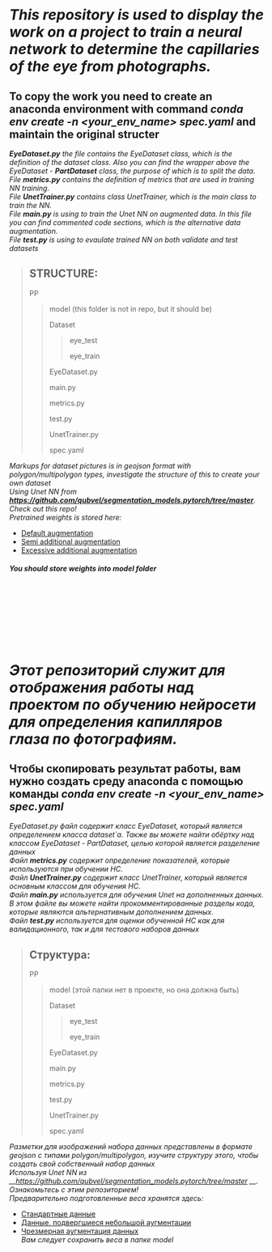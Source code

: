 ***This repository is used to display the work on a project to train a neural network to determine the capillaries of the eye from photographs.***
=
**To copy the work you need to create an anaconda environment with command _conda env create -n <your_env_name> spec.yaml_ and maintain the original structer**
-
*__EyeDataset.py__ the file contains the EyeDataset class, which is the definition of the dataset class. Also you can find the wrapper above the EyeDataset - __PartDataset__ class, the purpose of which is to split the data.* \
*File __metrics.py__ contains the definition of metrics that are used in training NN training.* \
*File __UnetTrainer.py__ contains class UnetTrainer, which is the main class to train the NN.* \
*File __main.py__ is using to train the Unet NN on augmented data. In this file you can find commented code sections, which is the alternative data augmentation.* \
*File __test.py__ is using to evaulate trained NN on both validate and test datasets* 

> ## STRUCTURE:
>
> PP
> > model (this folder is not in repo, but it should be)
> >
> > Dataset
> > > eye_test
> > > 
> > > eye_train
> >
> > EyeDataset.py
> > 
> > main.py
> > 
> > metrics.py
> > 
> > test.py
> > 
> > UnetTrainer.py
> > 
> > spec.yaml
> >

*Markups for dataset pictures is in geojson format with polygon/multipolygon types, investigate the structure of this to create your own dataset* \
*Using Unet NN from __https://github.com/qubvel/segmentation_models.pytorch/tree/master__. Check out this repo!* \
*Pretrained weights is stored here:*
* [Default augmentation](https://drive.google.com/file/d/1xZ5nHI_BWo7VlI9UH8X6FmqItIQWxNWi/view?usp=sharing)
* [Semi additional augmentation](https://drive.google.com/file/d/1j_Jc7UsmFrXQNGiw1ndEBpW9xPJ52h4e/view?usp=sharing)
* [Excessive additional augmentation](https://drive.google.com/file/d/1SjYPfzN2MeycDhyQvImkkqKmO7yAF_oE/view?usp=sharing) 

#### *You should store weights into model folder* 
\
\
\
\
***Этот репозиторий служит для отображения работы над проектом по обучению нейросети для определения капилляров глаза по фотографиям.***
=
**Чтобы скопировать результат работы, вам нужно создать среду anaconda с помощью команды _conda env create -n <your_env_name> spec.yaml_**
-
*EyeDataset.py файл содержит класс EyeDataset, который является определением класса dataset`a. Также вы можете найти обёртку над классом EyeDataset - PartDataset, целью которой является разделение данных* \
*Файл __metrics.py__ содержит определение показателей, которые используются при обучении НС.* \
*Файл __UnetTrainer.py__ содержит класс UnetTrainer, который является основным классом для обучения НС.* \
*Файл __main.py__ используется для обучения Unet на дополненных данных. В этом файле вы можете найти прокомментированные разделы кода, которые являются альтернативным дополнением данных.* \
*Файл __test.py__ используется для оценки обученной НС как для валидационного, так и для тестового наборов данных*
> ## Структура:
>
> PP
> > model (этой папки нет в проекте, но она должна быть)
> >
> > Dataset
> > > eye_test
> > > 
> > > eye_train
> >
> > EyeDataset.py
> > 
> > main.py
> > 
> > metrics.py
> > 
> > test.py
> > 
> > UnetTrainer.py
> > 
> > spec.yaml
> >

*Разметки для изображений набора данных представлены в формате geojson с типами polygon/multipolygon, изучите структуру этого, чтобы создать свой собственный набор данных* \
*Используя Unet NN из __https://github.com/qubvel/segmentation_models.pytorch/tree/master __. Ознакомьтесь с этим репозиторием!* \
*Предварительно подготовленные веса хранятся здесь:*
* [Стандартные данные](https://drive.google.com/file/d/1xZ5nHI_BWo7VlI9UH8X6FmqItIQWxNWi/view?usp=sharing)
* [Данные, подвергшиеся небольшой аугментации](https://drive.google.com/file/d/1j_Jc7UsmFrXQNGiw1ndEBpW9xPJ52h4e/view?usp=sharing)
* [Чрезмерная аугментация данных](https://drive.google.com/file/d/1SjYPfzN2MeycDhyQvImkkqKmO7yAF_oE/view?usp=sharing)\
*Вам следует сохранить веса в папке model* 
